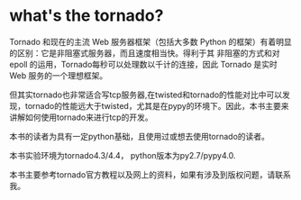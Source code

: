 # what's the tornado?

Tornado 和现在的主流 Web 服务器框架（包括大多数 Python 的框架）有着明显的区别：它是非阻塞式服务器，而且速度相当快。得利于其 非阻塞的方式和对 epoll 的运用，Tornado每秒可以处理数以千计的连接，因此 Tornado 是实时 Web 服务的一个理想框架。

但其实tornado也非常适合写tcp服务器,在twisted和tornado的性能对比中可以发现，tornado的性能远大于twisted，尤其是在pypy的环境下。因此，本书主要来讲解如何使用tornado来进行tcp的开发。

本书的读者为具有一定python基础，且使用过或想去使用tornado的读者。

本书实验环境为tornado4.3/4.4， python版本为py2.7/pypy4.0.

本书主要参考tornado官方教程以及网上的资料，如果有涉及到版权问题，请联系我。